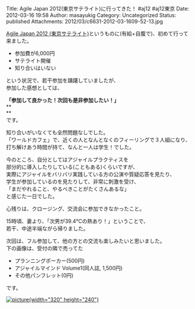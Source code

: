 Title: Agile Japan 2012(東京サテライト)に行ってきた！ #aj12 #aj12東京
Date: 2012-03-16 19:58
Author: masayukig
Category: Uncategorized
Status: published
Attachments: 2012/03/c6631-2012-03-1609-52-13.jpg

[Agile Japan 2012
(東京サテライト)](http://www.agilejapan.org/tokyosatellite/)というものに(有給+自腹で)、初めて行って来ました。

-   参加費が6,000円
-   サテライト開催
-   知り合いはいない

という状況で、若干参加を躊躇していましたが、  
参加した感想としては、

**「参加して良かった！次回も是非参加したい！」**  
**  
**  
です。

知り合いがいなくても全然問題なしでした。  
「ワールドカフェ」で、近くの人となんとなくのフィーリングで３人組になり、  
打ち解けあう時間が持て、なんと一人は学生！でした。

今のところ、自分としてはアジャイルプラクティスを  
部分的に導入したりしている(こともある)くらいですが、  
実際にアジャイルをバリバリ実践している方の公演や質疑応答を見たり、  
学生が参加しているのを見たりして、非常に刺激を受け、  
「まだやれること、やるべきことがたくさんあるな」  
と感じた一日でした。

心残りは、クロージング、交流会に参加できなかったこと。

15時頃、妻より、「次男が39.4℃の熱あり！」ということで、  
若干、中途半端ながら帰りました。

次回は、フル参加して、他の方との交流も楽しみたいと思いました。  
下の画像は、受付の隣で売ってた

-   プランニングポーカー(500円)
-   アジャイルマインド Volume1(同人誌, 1,500円)
-   その他パンフレット(0円)

です。


[![picture](https://masayukig.files.wordpress.com/2012/03/c6631-2012-03-1609-52-13.jpg?w=300){width="320"
height="240"}](https://masayukig.files.wordpress.com/2012/03/c6631-2012-03-1609-52-13.jpg)


